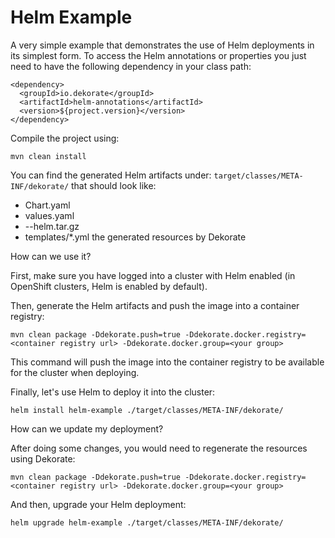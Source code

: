 # Helm Example 

A very simple example that demonstrates the use of Helm deployments in its simplest form.
To access the Helm annotations or properties you just need to have the following dependency in your
class path:

    <dependency>
      <groupId>io.dekorate</groupId>
      <artifactId>helm-annotations</artifactId>
      <version>${project.version}</version>
    </dependency>

Compile the project using:

    mvn clean install
    
You can find the generated Helm artifacts under: `target/classes/META-INF/dekorate/` that should look like:
- Chart.yaml
- values.yaml
- <chart name>-<chart version>-helm.tar.gz
- templates/*.yml the generated resources by Dekorate

How can we use it?

First, make sure you have logged into a cluster with Helm enabled (in OpenShift clusters, Helm is enabled by default).

Then, generate the Helm artifacts and push the image into a container registry:

```shell
mvn clean package -Ddekorate.push=true -Ddekorate.docker.registry=<container registry url> -Ddekorate.docker.group=<your group>
```

This command will push the image into the container registry to be available for the cluster when deploying.

Finally, let's use Helm to deploy it into the cluster:

```shell
helm install helm-example ./target/classes/META-INF/dekorate/
```

How can we update my deployment?

After doing some changes, you would need to regenerate the resources using Dekorate:

```shell
mvn clean package -Ddekorate.push=true -Ddekorate.docker.registry=<container registry url> -Ddekorate.docker.group=<your group>
```

And then, upgrade your Helm deployment:

```shell
helm upgrade helm-example ./target/classes/META-INF/dekorate/
```
